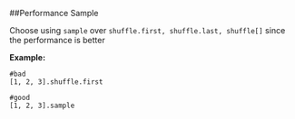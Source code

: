 ##Performance Sample

Choose using ```sample``` over ```shuffle.first, shuffle.last, shuffle[]``` since the performance is better


**Example:**

```
#bad
[1, 2, 3].shuffle.first

#good
[1, 2, 3].sample
```